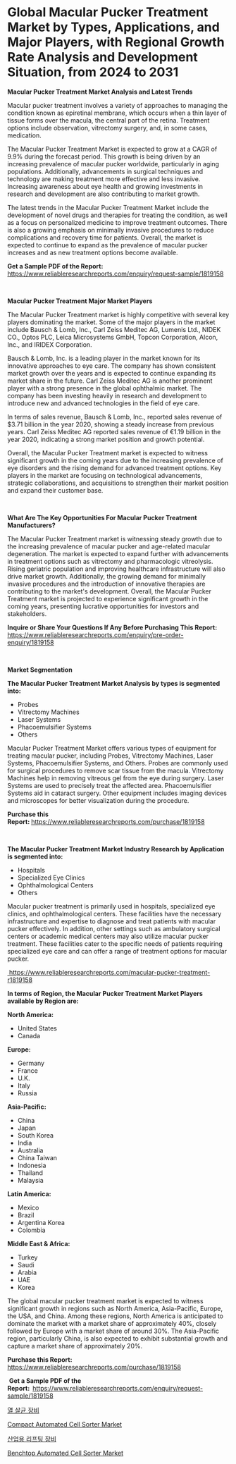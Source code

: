 <p><h1>Global Macular Pucker Treatment Market by Types, Applications, and Major Players, with Regional Growth Rate Analysis and Development Situation, from 2024 to 2031</h1></p><p><strong>Macular Pucker Treatment Market Analysis and Latest Trends</strong></p>
<p><p>Macular pucker treatment involves a variety of approaches to managing the condition known as epiretinal membrane, which occurs when a thin layer of tissue forms over the macula, the central part of the retina. Treatment options include observation, vitrectomy surgery, and, in some cases, medication.</p><p>The Macular Pucker Treatment Market is expected to grow at a CAGR of 9.9% during the forecast period. This growth is being driven by an increasing prevalence of macular pucker worldwide, particularly in aging populations. Additionally, advancements in surgical techniques and technology are making treatment more effective and less invasive. Increasing awareness about eye health and growing investments in research and development are also contributing to market growth.</p><p>The latest trends in the Macular Pucker Treatment Market include the development of novel drugs and therapies for treating the condition, as well as a focus on personalized medicine to improve treatment outcomes. There is also a growing emphasis on minimally invasive procedures to reduce complications and recovery time for patients. Overall, the market is expected to continue to expand as the prevalence of macular pucker increases and as new treatment options become available.</p></p>
<p><strong>Get a Sample PDF of the Report:&nbsp;</strong> <a href="https://www.reliableresearchreports.com/enquiry/request-sample/1819158">https://www.reliableresearchreports.com/enquiry/request-sample/1819158</a></p>
<p>&nbsp;</p>
<p><strong>Macular Pucker Treatment Major Market Players</strong></p>
<p><p>The Macular Pucker Treatment market is highly competitive with several key players dominating the market. Some of the major players in the market include Bausch & Lomb, Inc., Carl Zeiss Meditec AG, Lumenis Ltd., NIDEK CO., Optos PLC, Leica Microsystems GmbH, Topcon Corporation, Alcon, Inc., and IRIDEX Corporation.</p><p>Bausch & Lomb, Inc. is a leading player in the market known for its innovative approaches to eye care. The company has shown consistent market growth over the years and is expected to continue expanding its market share in the future. Carl Zeiss Meditec AG is another prominent player with a strong presence in the global ophthalmic market. The company has been investing heavily in research and development to introduce new and advanced technologies in the field of eye care.</p><p>In terms of sales revenue, Bausch & Lomb, Inc., reported sales revenue of $3.71 billion in the year 2020, showing a steady increase from previous years. Carl Zeiss Meditec AG reported sales revenue of €1.19 billion in the year 2020, indicating a strong market position and growth potential.</p><p>Overall, the Macular Pucker Treatment market is expected to witness significant growth in the coming years due to the increasing prevalence of eye disorders and the rising demand for advanced treatment options. Key players in the market are focusing on technological advancements, strategic collaborations, and acquisitions to strengthen their market position and expand their customer base.</p></p>
<p>&nbsp;</p>
<p><strong>What Are The Key Opportunities For Macular Pucker Treatment Manufacturers?</strong></p>
<p><p>The Macular Pucker Treatment market is witnessing steady growth due to the increasing prevalence of macular pucker and age-related macular degeneration. The market is expected to expand further with advancements in treatment options such as vitrectomy and pharmacologic vitreolysis. Rising geriatric population and improving healthcare infrastructure will also drive market growth. Additionally, the growing demand for minimally invasive procedures and the introduction of innovative therapies are contributing to the market's development. Overall, the Macular Pucker Treatment market is projected to experience significant growth in the coming years, presenting lucrative opportunities for investors and stakeholders.</p></p>
<p><strong>Inquire or Share Your Questions If Any Before Purchasing This Report:</strong> <a href="https://www.reliableresearchreports.com/enquiry/pre-order-enquiry/1819158">https://www.reliableresearchreports.com/enquiry/pre-order-enquiry/1819158</a></p>
<p>&nbsp;</p>
<p><strong>Market Segmentation</strong></p>
<p><strong>The Macular Pucker Treatment Market Analysis by types is segmented into:</strong></p>
<p><ul><li>Probes</li><li>Vitrectomy Machines</li><li>Laser Systems</li><li>Phacoemulsifier Systems</li><li>Others</li></ul></p>
<p><p>Macular Pucker Treatment Market offers various types of equipment for treating macular pucker, including Probes, Vitrectomy Machines, Laser Systems, Phacoemulsifier Systems, and Others. Probes are commonly used for surgical procedures to remove scar tissue from the macula. Vitrectomy Machines help in removing vitreous gel from the eye during surgery. Laser Systems are used to precisely treat the affected area. Phacoemulsifier Systems aid in cataract surgery. Other equipment includes imaging devices and microscopes for better visualization during the procedure.</p></p>
<p><strong>Purchase this Report:&nbsp;</strong><a href="https://www.reliableresearchreports.com/purchase/1819158">https://www.reliableresearchreports.com/purchase/1819158</a></p>
<p>&nbsp;</p>
<p><strong>The Macular Pucker Treatment Market Industry Research by Application is segmented into:</strong></p>
<p><ul><li>Hospitals</li><li>Specialized Eye Clinics</li><li>Ophthalmological Centers</li><li>Others</li></ul></p>
<p><p>Macular pucker treatment is primarily used in hospitals, specialized eye clinics, and ophthalmological centers. These facilities have the necessary infrastructure and expertise to diagnose and treat patients with macular pucker effectively. In addition, other settings such as ambulatory surgical centers or academic medical centers may also utilize macular pucker treatment. These facilities cater to the specific needs of patients requiring specialized eye care and can offer a range of treatment options for macular pucker.</p></p>
<p><a href="https://www.reliableresearchreports.com/macular-pucker-treatment-r1819158">&nbsp;https://www.reliableresearchreports.com/macular-pucker-treatment-r1819158</a></p>
<p><strong>In terms of Region, the Macular Pucker Treatment Market Players available by Region are:</strong></p>
<p>
    <p> <strong> North America: </strong>
        <ul>
            <li>United States</li>
            <li>Canada</li>
        </ul>
        </p> 
    <p> <strong> Europe: </strong>
        <ul>
            <li>Germany</li>
            <li>France</li>
            <li>U.K.</li>
            <li>Italy</li>
            <li>Russia</li>
        </ul>
        </p> 
    <p> <strong> Asia-Pacific: </strong>
        <ul>
            <li>China</li>
            <li>Japan</li>
            <li>South Korea</li>
            <li>India</li>
            <li>Australia</li>
            <li>China Taiwan</li>
            <li>Indonesia</li>
            <li>Thailand</li>
            <li>Malaysia</li>
        </ul>
        </p> 
    <p> <strong> Latin America: </strong>
        <ul>
            <li>Mexico</li>
            <li>Brazil</li>
            <li>Argentina Korea</li>
            <li>Colombia</li>
        </ul>
        </p> 
    <p> <strong> Middle East & Africa: </strong>
        <ul>
            <li>Turkey</li>
            <li>Saudi</li>
            <li>Arabia</li>
            <li>UAE</li>
            <li>Korea</li>
        </ul>
    </p>
    </p>
<p><p>The global macular pucker treatment market is expected to witness significant growth in regions such as North America, Asia-Pacific, Europe, the USA, and China. Among these regions, North America is anticipated to dominate the market with a market share of approximately 40%, closely followed by Europe with a market share of around 30%. The Asia-Pacific region, particularly China, is also expected to exhibit substantial growth and capture a market share of approximately 20%.</p></p>
<p><strong>Purchase this Report: </strong><a href="https://www.reliableresearchreports.com/purchase/1819158">https://www.reliableresearchreports.com/purchase/1819158</a></p>
<p>&nbsp;<strong>Get a Sample PDF of the Report:&nbsp;&nbsp;</strong><a href="https://www.reliableresearchreports.com/enquiry/request-sample/1819158">https://www.reliableresearchreports.com/enquiry/request-sample/1819158</a></p>
<p><strong></strong></p>
<p><p><a href="https://github.com/fredrickeglers/Market-Research-Report-List-3/blob/main/7132655181397.md">열 살균 장비</a></p><p><a href="https://github.com/rionkhanvai01/Market-Research-Report-List-1/blob/main/compact-automated-cell-sorter-market.md">Compact Automated Cell Sorter Market</a></p><p><a href="https://github.com/RichardLueilwitz787/Market-Research-Report-List-2/blob/main/2717722181398.md">산업용 리프팅 장비</a></p><p><a href="https://github.com/nandosuryapratama/Market-Research-Report-List-1/blob/main/benchtop-automated-cell-sorter-market.md">Benchtop Automated Cell Sorter Market</a></p></p>